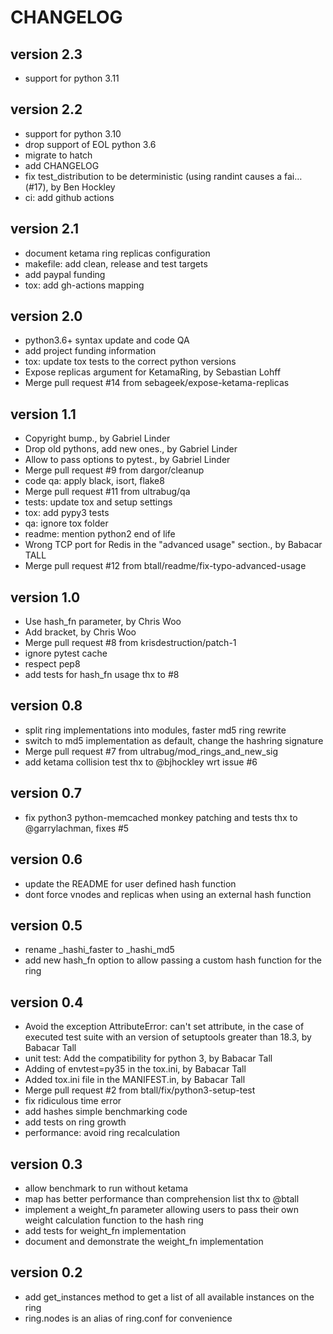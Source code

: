 # CHANGELOG

## version 2.3
* support for python 3.11

## version 2.2
* support for python 3.10
* drop support of EOL python 3.6
* migrate to hatch
* add CHANGELOG
* fix test_distribution to be deterministic (using randint causes a fai… (#17), by Ben Hockley
* ci: add github actions

## version 2.1
* document ketama ring replicas configuration
* makefile: add clean, release and test targets
* add paypal funding
* tox: add gh-actions mapping

## version 2.0
* python3.6+ syntax update and code QA
* add project funding information
* tox: update tox tests to the correct python versions
* Expose replicas argument for KetamaRing, by Sebastian Lohff
* Merge pull request #14 from sebageek/expose-ketama-replicas

## version 1.1
* Copyright bump., by Gabriel Linder
* Drop old pythons, add new ones., by Gabriel Linder
* Allow to pass options to pytest., by Gabriel Linder
* Merge pull request #9 from dargor/cleanup
* code qa: apply black, isort, flake8
* Merge pull request #11 from ultrabug/qa
* tests: update tox and setup settings
* tox: add pypy3 tests
* qa: ignore tox folder
* readme: mention python2 end of life
* Wrong TCP port for Redis in the "advanced usage" section., by Babacar TALL
* Merge pull request #12 from btall/readme/fix-typo-advanced-usage

## version 1.0
* Use hash_fn parameter, by Chris Woo
* Add bracket, by Chris Woo
* Merge pull request #8 from krisdestruction/patch-1
* ignore pytest cache
* respect pep8
* add tests for hash_fn usage thx to #8

## version 0.8
* split ring implementations into modules, faster md5 ring rewrite
* switch to md5 implementation as default, change the hashring signature
* Merge pull request #7 from ultrabug/mod_rings_and_new_sig
* add ketama collision test thx to @bjhockley wrt issue #6

## version 0.7
* fix python3 python-memcached monkey patching and tests thx to @garrylachman, fixes #5

## version 0.6
* update the README for user defined hash function
* dont force vnodes and replicas when using an external hash function

## version 0.5
* rename _hashi_faster to _hashi_md5
* add new hash_fn option to allow passing a custom hash function for the ring

## version 0.4
* Avoid the exception AttributeError: can't set attribute, in the case of executed test suite with an version of setuptools greater than 18.3, by Babacar Tall
* unit test: Add the compatibility for python 3, by Babacar Tall
* Adding of envtest=py35 in the tox.ini, by Babacar Tall
* Added tox.ini file in the MANIFEST.in, by Babacar Tall
* Merge pull request #2 from btall/fix/python3-setup-test
* fix ridiculous time error
* add hashes simple benchmarking code
* add tests on ring growth
* performance: avoid ring recalculation

## version 0.3
* allow benchmark to run without ketama
* map has better performance than comprehension list thx to @btall
* implement a weight_fn parameter allowing users to pass their own weight calculation function to the hash ring
* add tests for weight_fn implementation
* document and demonstrate the weight_fn implementation

## version 0.2
* add get_instances method to get a list of all available instances on the ring
* ring.nodes is an alias of ring.conf for convenience
